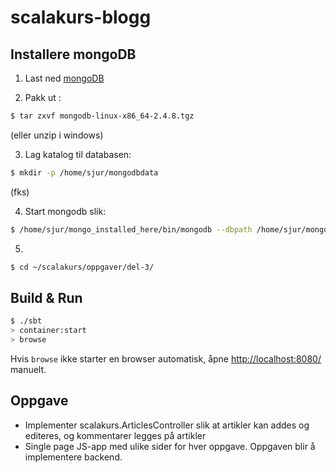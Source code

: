 # scalakurs-blogg #

## Installere mongoDB
1. Last ned [mongoDB](http://http://www.mongodb.org/downloads)

2. Pakk ut : 
```sh
$ tar zxvf mongodb-linux-x86_64-2.4.8.tgz
```
(eller unzip i windows)

3. Lag katalog til databasen: 
```sh
$ mkdir -p /home/sjur/mongodbdata
```
(fks)

4. Start mongodb slik: 
```sh
$ /home/sjur/mongo_installed_here/bin/mongodb --dbpath /home/sjur/mongodbdata
```

5. 
```sh
$ cd ~/scalakurs/oppgaver/del-3/
```


## Build & Run ##


```sh
$ ./sbt
> container:start
> browse
```


Hvis `browse` ikke starter en browser automatisk, åpne [http://localhost:8080/](http://localhost:8080/) manuelt.

## Oppgave
* Implementer scalakurs.ArticlesController slik at artikler kan addes og editeres, og kommentarer legges på artikler
* Single page JS-app med ulike sider for hver oppgave. Oppgaven blir å implementere backend.

